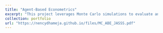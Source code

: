 ```yaml
---
title: "Agent-Based Econometrics"
excerpt: "This project leverages Monte Carlo simulations to evaluate and establish the statistical properties of estimators within an agent-based model."
collection: portfolio
url: "https://nencydhameja.github.io/files/MC_ABE_JASSS.pdf"
---
```

